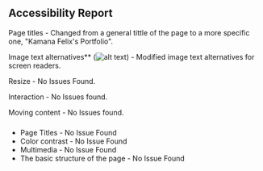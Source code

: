 ## Accessibility Report

Page titles -  Changed from a general tittle of the page to a more specific one, "Kamana Felix's Portfolio".

Image text alternatives** (<img alt="alt text">) - Modified image text alternatives for screen readers.

Resize - No Issues Found.

Interaction - No Issues found.

Moving content - No Issues found.

### 

* Page Titles - No Issue Found
* Color contrast - No Issue Found
* Multimedia - No Issue Found
* The basic structure of the page - No Issue Found